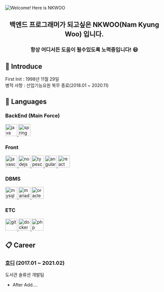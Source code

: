 ![Welcome! Here is NKWOO](https://raw.githubusercontent.com/nkwoo/nkwoo/main/oie_p2YBVjmVtiD3.png)

<h2 align="center">백엔드 프로그래머가 되고싶은 NKWOO(Nam Kyung Woo) 입니다.</h2>
<h3 align="center">항상 어디서든 도움이 될수있도록 노력중입니다! 😆</h3>

## 👊 Introduce
First Init : 1998년 11월 29일  
병적 사항 : 산업기능요원 복무 종료(2018.01 ~ 2020.11)

## 📘 Languages
### BackEnd (Main Force)
<a href="https://www.java.com" target="_blank"> <img src="https://cdn.svgporn.com/logos/java.svg" alt="java" width="38" height="38"/> </a>
<a href="https://spring.io/" target="_blank"> <img src="https://cdn.svgporn.com/logos/spring-icon.svg" alt="spring" width="38" height="38"/> </a>

### Front
<a href="https://developer.mozilla.org/en-US/docs/Web/JavaScript" target="_blank"> <img src="https://cdn.svgporn.com/logos/javascript.svg" alt="javascript" width="38" height="38"/> </a>
<a href="https://nodejs.org/en/" target="_blank"> <img src="https://cdn.svgporn.com/logos/nodejs-icon.svg" alt="nodejs" width="38" height="38"/> </a>
<a href="https://www.typescriptlang.org/" target="_blank"> <img src="https://cdn.svgporn.com/logos/typescript-icon.svg" alt="typescript" width="38" height="38"/> </a>
<a href="https://angular.io/" target="_blank"> <img src="https://cdn.svgporn.com/logos/angular-icon.svg" alt="angular" width="38" height="38"/> </a>
<a href="https://reactjs.org/" target="_blank"> <img src="https://cdn.svgporn.com/logos/react.svg" alt="react" width="38" height="38"/> </a>

### DBMS
<a href="https://dev.mysql.com/" target="_blank"> <img src="https://cdn.svgporn.com/logos/mysql.svg" alt="mysql" width="38" height="38"/> </a>
<a href="https://mariadb.org/" target="_blank"> <img src="https://cdn.svgporn.com/logos/mariadb-icon.svg" alt="mariadb" width="38" height="38"/> </a>
<a href="https://www.oracle.com/database/" target="_blank"> <img src="https://cdn.svgporn.com/logos/oracle.svg" alt="oracle" width="38" height="38"/> </a>

### ETC
<a href="https://git-scm.com/" target="_blank"> <img src="https://cdn.svgporn.com/logos/git-icon.svg" alt="git" width="38" height="38"/> </a>
<a href="https://www.docker.com/" target="_blank"> <img src="https://cdn.svgporn.com/logos/docker-icon.svg" alt="docker" width="38" height="38"/> </a>
<a href="https://www.php.net/" target="_blank"> <img src="https://cdn.svgporn.com/logos/php.svg" alt="php" width="38" height="38"/> </a>

## 📋 Career
### [호디](http:/www.hodi.co.kr/) (2017.01 ~ 2021.02)
도서관 솔류션 개발팀
 - After Add....

<!--
emoji : https://github.com/itgoyo/itgoyo/blob/master/Emoji.md
log : https://svgporn.com/

**nkwoo/nkwoo** is a ✨ _special_ ✨ repository because its `README.md` (this file) appears on your GitHub profile.

Here are some ideas to get you started:

- 🔭 I’m currently working on ...
- 🌱 I’m currently learning ...
- 👯 I’m looking to collaborate on ...
- 🤔 I’m looking for help with ...
- 💬 Ask me about ...
- 📫 How to reach me: ...
- 😄 Pronouns: ...
- ⚡ Fun fact: ...
-->
